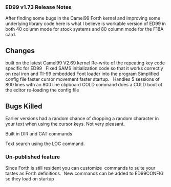 ### ED99 v1.73 Release Notes

After finding some bugs in the Camel99 Forth kernel and improving some
underlying library code here is what I believe is workable version of ED99
in both 40 column mode for stock systems and 80 column mode for the F18A card.

## Changes
built on the latest Camel99 V2.69 kernel
Re-write of the repeating key code specific for ED99  
Fixed SAMS initialization code so that it works correctly on real iron and TI-99
embedded Font loader into the program
Simplified config file
faster cursor movement
faster startup.  
Handles 5 sessions of 800 lines with an 800 line clipboard
COLD command does a COLD boot of the editor re-loading the config file

## Bugs Killed
Earlier versions had a random chance of dropping a random character in your text
when using the cursor keys. Not very pleasant.

Built in DIR and CAT commands

Text search using the LOC <text string>  command.


### Un-published feature
Since Forth is still resident you can customize  commands to suite your tastes
as Forth definitions.  New commands can be added to ED99CONFIG so they load on
startup
